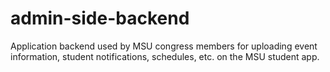 # admin-side-backend
Application backend used by MSU congress members for uploading event information, student notifications, schedules, etc. on the MSU student app.
